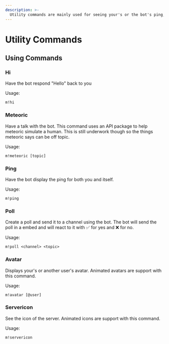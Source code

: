 ```yaml
---
description: >-
  Utility commands are mainly used for seeing your's or the bot's ping, or to view the avatar of a user. None of these commands require both the bot nor author to have any certain role permissions, but this could change with new commands added for the utility category.
---
```


# Utility Commands

## Using Commands

### Hi

Have the bot respond "Hello" back to you

Usage:

```
m!hi
```

### Meteoric

Have a talk with the bot. This command uses an API package to help meteoric simulate a human. This is still underwork though so the things meteoric says can be off topic.

Usage:

```
m!meteoric [topic]
```

### Ping

Have the bot display the ping for both you and itself.

Usage:

```
m!ping
```

### Poll

Create a poll and send it to a channel using the bot. The bot will send the poll in a embed and will react to it with ✅ for yes and ❌ for no.

Usage:

```
m!poll <channel> <topic>
```

### Avatar

Displays your's or another user's avatar. Animated avatars are support with this command.

Usage:

```
m!avatar [@user]
```

### Servericon

See the icon of the server. Animated icons are support with this command.

Usage:

```
m!servericon
```
